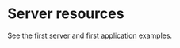 Server resources
================

See the [first
server](/learn/guide/2.1#/13-restlet/21-restlet/318-restlet/319-restlet.html "First server")
and [first
application](/learn/guide/2.1#/13-restlet/21-restlet/318-restlet/303-restlet.html "First application")
examples.

